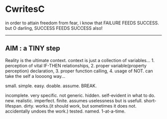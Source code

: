 # CwritesC

in order to attain freedom from fear,
i know that FAILURE FEEDS SUCCESS.
but O darling, SUCCESS FEEDS SUCCESS also!


--------------------------
AIM :  a TINY step
--------------------------
Reality is the ultimate context.
context is just a collection of variables...
    1. perception of vital IF-THEN relationships,
    2. proper variable(property perception) declaration,
    3. proper function calling,
    4. usage of NOT.
can take the self a loooong way...









small.
simple.
easy.
doable.
assume.
BREAK.

incomplete.
very specific. not generic.
hidden. self-evident in what to do.
new.
realistic.
imperfect.
finite.
assumes uselessness but is usefull.
short-lifespan.
dirty.
works.(it should work, but sometimes it does not. accidentally undoes the work.)
tested.
named.
1-at-a-time.


